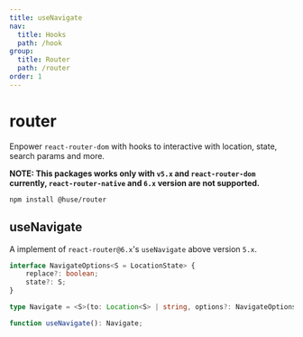 ```yaml
---
title: useNavigate
nav:
  title: Hooks
  path: /hook
group:
  title: Router
  path: /router
order: 1
---
```


# router

Enpower `react-router-dom` with hooks to interactive with location, state, search params and more.

**NOTE: This packages works only with `v5.x` and `react-router-dom` currently, `react-router-native` and `6.x` version are not supported.**

```shell
npm install @huse/router
```

## useNavigate

A implement of `react-router@6.x`'s `useNavigate` above version `5.x`.

```typescript
interface NavigateOptions<S = LocationState> {
    replace?: boolean;
    state?: S;
}

type Navigate = <S>(to: Location<S> | string, options?: NavigateOptions<S>) => void;

function useNavigate(): Navigate;
```